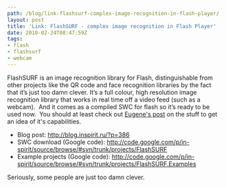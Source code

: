 ```yaml
---
path: /blog/link-flashsurf-complex-image-recognition-in-flash-player/
layout: post
title: 'Link: FlashSURF - complex image recognition in Flash Player'
date: 2010-02-24T08:47:59Z
tags:
- flash
- flashsurf
- webcam
---
```


FlashSURF is an image recognition library for Flash,  distinguishable from other projects like the QR code and face recognition  libraries by the fact that it’s just too damn clever. It’s a full colour, high resolution image recognition library that works in real time off a video feed (such as a webcam).  And it comes as a compiled SWC for flash so it’s ready to be used now.  You should at least check out <a href="http://blog.inspirit.ru/?p=386" target="_blank">Eugene's post</a> on the stuff to get an idea of it's capabilities.
<ul>
	<li>Blog post: <a href="http://blog.inspirit.ru/?p=386">http://blog.inspirit.ru/?p=386</a></li>
	<li>SWC download (Google code): <a href="http://code.google.com/p/in-spirit/source/browse/#svn/trunk/projects/FlashSURF">http://code.google.com/p/in-spirit/source/browse/#svn/trunk/projects/FlashSURF</a></li>
	<li>Example projects (Google code): <a href="http://code.google.com/p/in-spirit/source/browse/#svn/trunk/projects/FlashSURF.Examples">http://code.google.com/p/in-spirit/source/browse/#svn/trunk/projects/FlashSURF.Examples</a></li>
</ul>
Seriously, some people are just too damn clever.
